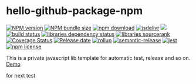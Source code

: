# hello-github-package-npm

[![NPM version][npm-image]][npm-url]
[![NPM bundle size][npm-bundle-size-image]][npm-url]
[![npm download][download-image]][download-url]
[![jsdelivr][jsdelivr-image]][jsdelivr-url]
![][workflows-badge-image]
[![build status][travis-image]][travis-url]
[![libraries dependency status][libraries-status-image]][libraries-status-url]
[![libraries sourcerank][libraries-sourcerank-image]][libraries-sourcerank-url]
[![Coverage Status][coverage-image]][coverage-url]
[![Release date][release-date-image]][release-url]
[![rollup][rollup-image]][rollup-url]
[![semantic-release][semantic-image]][semantic-url]
[![jest][jest-image]][jest-url]
[![npm license][license-image]][download-url]

This is a private javascript lib template for automatic test, release and so on. [Demo][github-pages-url]

for next test

<!-- Links: -->
[npm-image]: https://img.shields.io/npm/v/@cycjimmy/hello-github-package-npm
[npm-url]: https://npmjs.org/package/@cycjimmy/hello-github-package-npm
[npm-bundle-size-image]: https://img.shields.io/bundlephobia/min/@cycjimmy/hello-github-package-npm

[download-image]: https://img.shields.io/npm/dt/@cycjimmy/hello-github-package-npm
[download-url]: https://npmjs.org/package/@cycjimmy/hello-github-package-npm

[jsdelivr-image]: https://img.shields.io/jsdelivr/npm/hy/@cycjimmy/hello-github-package-npm
[jsdelivr-url]: https://www.jsdelivr.com/package/npm/@cycjimmy/hello-github-package-npm

[workflows-badge-image]: https://github.com/cycjimmy/hello-github-package-npm/workflows/Test%20CI/badge.svg
[travis-image]: https://img.shields.io/travis/cycjimmy/hello-github-package-npm
[travis-url]: https://travis-ci.org/cycjimmy/hello-github-package-npm

[libraries-status-image]: https://img.shields.io/librariesio/release/npm/@cycjimmy/hello-github-package-npm
[libraries-sourcerank-image]: https://img.shields.io/librariesio/sourcerank/npm/@cycjimmy/hello-github-package-npm
[libraries-status-url]: https://libraries.io/github/cycjimmy/hello-github-package-npm
[libraries-sourcerank-url]: https://libraries.io/npm/@cycjimmy%2Fhello-github-package-npm

[coverage-image]: https://img.shields.io/coveralls/github/cycjimmy/hello-github-package-npm
[coverage-url]: https://coveralls.io/github/cycjimmy/hello-github-package-npm

[release-date-image]: https://img.shields.io/github/release-date/cycjimmy/hello-github-package-npm
[release-url]: https://github.com/cycjimmy/hello-github-package-npm/releases

[rollup-image]: https://img.shields.io/github/package-json/dependency-version/cycjimmy/hello-github-package-npm/dev/rollup
[rollup-url]: https://github.com/rollup/rollup

[semantic-image]: https://img.shields.io/badge/%20%20%F0%9F%93%A6%F0%9F%9A%80-semantic--release-e10079.svg
[semantic-url]: https://github.com/semantic-release/semantic-release

[jest-image]: https://img.shields.io/badge/tested_with-jest-99424f.svg
[jest-url]: https://github.com/facebook/jest

[license-image]: https://img.shields.io/npm/l/@cycjimmy/hello-github-package-npm

[github-pages-url]: https://cycjimmy.github.io/hello-github-package-npm/
